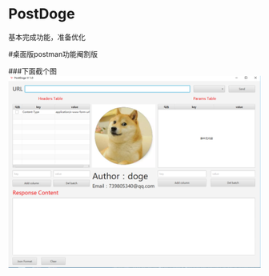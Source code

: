 # PostDoge
基本完成功能，准备优化

#桌面版postman功能阉割版

###下面截个图
![image](https://github.com/zjcscut/RestClient/blob/master/src/main/resources/screenshots/pic1.png)
